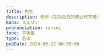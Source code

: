```yaml
---
title: 先生
description: 老师（在指自己的职业时不用）
kana: せんせい
pronunciation: sensei
tone: 平板型
type: 名词
pubDate: 2024-06-22 00:00:00
---
```


